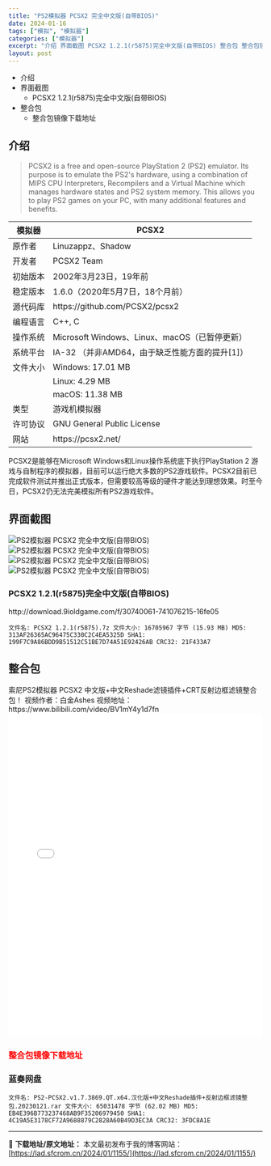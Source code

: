 ```yaml
---
title: "PS2模拟器 PCSX2 完全中文版(自带BIOS)"
date: 2024-01-16
tags: ["模拟", "模拟器"]
categories: ["模拟器"]
excerpt: "介绍 界面截图 PCSX2 1.2.1(r5875)完全中文版(自带BIOS) 整合包 整合包镜像下载地址 介绍 PCSX2 is a free and open-source PlayStation 2 (PS2) emulator. Its purpose is to emulate the P&hellip;"
layout: post
---
```


<div>
<ul>
 	<li>介绍</li>
 	<li>界面截图
<ul>
 	<li>PCSX2 1.2.1(r5875)完全中文版(自带BIOS)</li>
</ul>
</li>
 	<li>整合包
<ul>
 	<li>整合包镜像下载地址</li>
</ul>
</li>
</ul>
</div>
<a name="ci_title0"></a>
<h2>介绍</h2>
<blockquote>PCSX2 is a free and open-source PlayStation 2 (PS2) emulator. Its purpose is to emulate the PS2's hardware, using a combination of MIPS CPU Interpreters, Recompilers and a Virtual Machine which manages hardware states and PS2 system memory. This allows you to play PS2 games on your PC, with many additional features and benefits.</blockquote>
<table>
<thead>
<tr>
<th>模拟器</th>
<th>PCSX2</th>
</tr>
</thead>
<tbody>
<tr>
<td>原作者</td>
<td>Linuzappz、Shadow</td>
</tr>
<tr>
<td>开发者</td>
<td>PCSX2 Team</td>
</tr>
<tr>
<td>初始版本</td>
<td>2002年3月23日，​19年前</td>
</tr>
<tr>
<td>稳定版本</td>
<td>1.6.0（2020年5月7日，​18个月前）</td>
</tr>
<tr>
<td>源代码库</td>
<td>https://github.com/PCSX2/pcsx2</td>
</tr>
<tr>
<td>编程语言</td>
<td>C++, C</td>
</tr>
<tr>
<td>操作系统</td>
<td>Microsoft Windows、Linux、macOS（已暂停更新）</td>
</tr>
<tr>
<td>系统平台</td>
<td>IA-32 （并非AMD64，由于缺乏性能方面的提升[1]）</td>
</tr>
<tr>
<td>文件大小</td>
<td>Windows: 17.01 MB</td>
</tr>
<tr>
<td></td>
<td>Linux: 4.29 MB</td>
</tr>
<tr>
<td></td>
<td>macOS: 11.38 MB</td>
</tr>
<tr>
<td>类型</td>
<td>游戏机模拟器</td>
</tr>
<tr>
<td>许可协议</td>
<td>GNU General Public License</td>
</tr>
<tr>
<td>网站</td>
<td>https://pcsx2.net/</td>
</tr>
</tbody>
</table>
PCSX2是能够在Microsoft Windows和Linux操作系统底下执行PlayStation 2 游戏与自制程序的模拟器，目前可以运行绝大多数的PS2游戏软件。PCSX2目前已完成软件测试并推出正式版本，但需要较高等级的硬件才能达到理想效果。时至今日，PCSX2仍无法完美模拟所有PS2游戏软件。

<a name="ci_title1"></a>
<h2>界面截图</h2>
<img title="PS2模拟器 PCSX2 完全中文版(自带BIOS)" src="https://lad.sfcrom.cn/wp-content/uploads/2024/01/20240115_65a4bcd395351.jpg" alt="PS2模拟器 PCSX2 完全中文版(自带BIOS)" />
<img title="PS2模拟器 PCSX2 完全中文版(自带BIOS)" src="https://lad.sfcrom.cn/wp-content/uploads/2024/01/20240115_65a4bcd3b4af6.jpg" alt="PS2模拟器 PCSX2 完全中文版(自带BIOS)" />
<img title="PS2模拟器 PCSX2 完全中文版(自带BIOS)" src="https://lad.sfcrom.cn/wp-content/uploads/2024/01/20240115_65a4bcd3d611c.jpg" alt="PS2模拟器 PCSX2 完全中文版(自带BIOS)" />
<img title="PS2模拟器 PCSX2 完全中文版(自带BIOS)" src="https://lad.sfcrom.cn/wp-content/uploads/2024/01/20240115_65a4bcd408183.jpg" alt="PS2模拟器 PCSX2 完全中文版(自带BIOS)" />

<a name="ci_title2"></a>
<h3>PCSX2 1.2.1(r5875)完全中文版(自带BIOS)</h3>
http://download.9ioldgame.com/f/30740061-741076215-16fe05
<pre><code>文件名: PCSX2 1.2.1(r5875).7z 文件大小: 16705967 字节 (15.93 MB) MD5: 313AF26365AC96475C330C2C4EA5325D SHA1: 199F7C9A86BDD9B51512C51BE7D74A51E92426AB CRC32: 21F433A7</code></pre>
<a name="ci_title3"></a>
<h2>整合包</h2>
索尼PS2模拟器 PCSX2 中文版+中文Reshade滤镜插件+CRT反射边框滤镜整合包！
视频作者：白金Ashes
视频地址：https://www.bilibili.com/video/BV1mY4y1d7fn

<iframe style="width: 1000px; height: 640px; max-width: 100%;" src="//player.bilibili.com/player.html?aid=650706845&amp;cid=974655439&amp;page=1" frameborder="no" scrolling="no" allowfullscreen="allowfullscreen"> </iframe><a name="ci_title4"></a>
<h3><span style="color: #ff0000;">整合包镜像下载地址</span></h3>
<h3>蓝奏网盘</h3>
<pre><code>文件名: PS2-PCSX2.v1.7.3869.QT.x64.汉化版+中文Reshade插件+反射边框滤镜整包.20230121.rar 文件大小: 65031478 字节 (62.02 MB) MD5: EB4E396B773237468AB9F35206979450 SHA1: 4C19A5E3178CF72A9688879C2828A60B49D3EC3A CRC32: 3FDC8A1E</code></pre>

---
📖 **下载地址/原文地址：** 本文最初发布于我的博客网站：[https://lad.sfcrom.cn/2024/01/1155/](https://lad.sfcrom.cn/2024/01/1155/)
